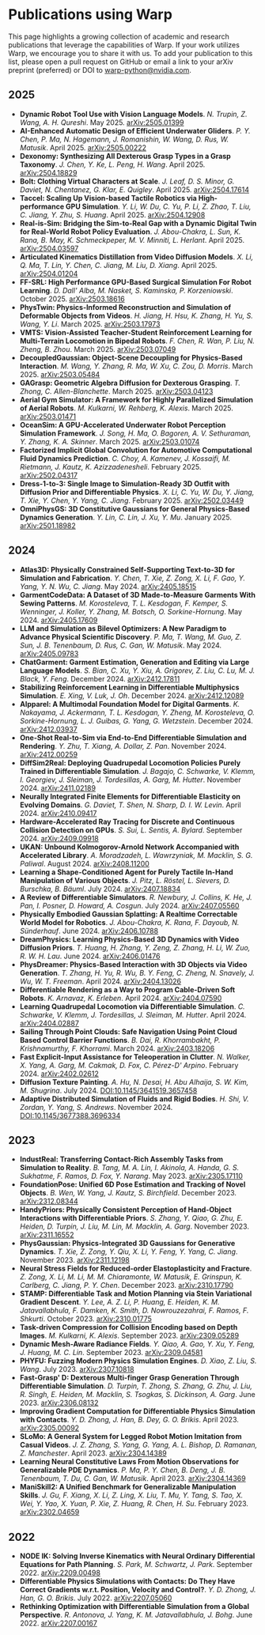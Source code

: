 # Publications using Warp

This page highlights a growing collection of academic and research publications that leverage the capabilities of Warp.
If your work utilizes Warp, we encourage you to share it with us. To add your publication to this list, please open a
pull request on GitHub or email a link to your arXiv preprint (preferred) or DOI to
[warp-python@nvidia.com](mailto:warp-python@nvidia.com).

## 2025

- **Dynamic Robot Tool Use with Vision Language Models**. *N. Trupin, Z. Wang, A. H. Qureshi*. May 2025. [arXiv:2505.01399](https://arxiv.org/abs/2505.01399)
- **AI-Enhanced Automatic Design of Efficient Underwater Gliders**. *P. Y. Chen, P. Ma, N. Hagemann, J. Romanishin, W. Wang, D. Rus, W. Matusik*. April 2025. [arXiv:2505.00222](https://arxiv.org/abs/2505.00222)
- **Dexonomy: Synthesizing All Dexterous Grasp Types in a Grasp Taxonomy**. *J. Chen, Y. Ke, L. Peng, H. Wang*. April 2025. [arXiv:2504.18829](https://arxiv.org/abs/2504.18829)
- **Bolt: Clothing Virtual Characters at Scale**. *J. Leaf, D. S. Minor, G. Daviet, N. Chentanez, G. Klar, E. Quigley*. April 2025. [arXiv:2504.17614](https://arxiv.org/abs/2504.17614)
- **Taccel: Scaling Up Vision-based Tactile Robotics via High-performance GPU Simulation**. *Y. Li, W. Du, C. Yu, P. Li, Z. Zhao, T. Liu, C. Jiang, Y. Zhu, S. Huang*. April 2025. [arXiv:2504.12908](https://arxiv.org/abs/2504.12908)
- **Real-is-Sim: Bridging the Sim-to-Real Gap with a Dynamic Digital Twin for Real-World Robot Policy Evaluation**. *J. Abou-Chakra, L. Sun, K. Rana, B. May, K. Schmeckpeper, M. V. Minniti, L. Herlant*. April 2025. [arXiv:2504.03597](https://arxiv.org/abs/2504.03597)
- **Articulated Kinematics Distillation from Video Diffusion Models**. *X. Li, Q. Ma, T. Lin, Y. Chen, C. Jiang, M. Liu, D. Xiang*. April 2025. [arXiv:2504.01204](https://arxiv.org/abs/2504.01204)
- **FF-SRL: High Performance GPU-Based Surgical Simulation For Robot Learning**. *D. Dall' Alba, M. Nasket, S. Kaminska, P. Korzeniowski*. October 2025. [arXiv:2503.18616](https://arxiv.org/abs/2503.18616)
- **PhysTwin: Physics-Informed Reconstruction and Simulation of Deformable Objects from Videos**. *H. Jiang, H. Hsu, K. Zhang, H. Yu, S. Wang, Y. Li*. March 2025. [arXiv:2503.17973](https://arxiv.org/abs/2503.17973)
- **VMTS: Vision-Assisted Teacher-Student Reinforcement Learning for Multi-Terrain Locomotion in Bipedal Robots**. *F. Chen, R. Wan, P. Liu, N. Zheng, B. Zhou*. March 2025. [arXiv:2503.07049](https://arxiv.org/abs/2503.07049)
- **DecoupledGaussian: Object-Scene Decoupling for Physics-Based Interaction**. *M. Wang, Y. Zhang, R. Ma, W. Xu, C. Zou, D. Morris*. March 2025. [arXiv:2503.05484](https://arxiv.org/abs/2503.05484)
- **GAGrasp: Geometric Algebra Diffusion for Dexterous Grasping**. *T. Zhong, C. Allen-Blanchette*. March 2025. [arXiv:2503.04123](https://arxiv.org/abs/2503.04123)
- **Aerial Gym Simulator: A Framework for Highly Parallelized Simulation of Aerial Robots**. *M. Kulkarni, W. Rehberg, K. Alexis*. March 2025. [arXiv:2503.01471](https://arxiv.org/abs/2503.01471)
- **OceanSim: A GPU-Accelerated Underwater Robot Perception Simulation Framework**. *J. Song, H. Ma, O. Bagoren, A. V. Sethuraman, Y. Zhang, K. A. Skinner*. March 2025. [arXiv:2503.01074](https://arxiv.org/abs/2503.01074)
- **Factorized Implicit Global Convolution for Automotive Computational Fluid Dynamics Prediction**. *C. Choy, A. Kamenev, J. Kossaifi, M. Rietmann, J. Kautz, K. Azizzadenesheli*. February 2025. [arXiv:2502.04317](https://arxiv.org/abs/2502.04317)
- **Dress-1-to-3: Single Image to Simulation-Ready 3D Outfit with Diffusion Prior and Differentiable Physics**. *X. Li, C. Yu, W. Du, Y. Jiang, T. Xie, Y. Chen, Y. Yang, C. Jiang*. February 2025. [arXiv:2502.03449](https://arxiv.org/abs/2502.03449)
- **OmniPhysGS: 3D Constitutive Gaussians for General Physics-Based Dynamics Generation**. *Y. Lin, C. Lin, J. Xu, Y. Mu*. January 2025. [arXiv:2501.18982](https://arxiv.org/abs/2501.18982)

## 2024

- **Atlas3D: Physically Constrained Self-Supporting Text-to-3D for Simulation and Fabrication**. *Y. Chen, T. Xie, Z. Zong, X. Li, F. Gao, Y. Yang, Y. N. Wu, C. Jiang*. May 2024. [arXiv:2405.18515](https://arxiv.org/abs/2405.18515)
- **GarmentCodeData: A Dataset of 3D Made-to-Measure Garments With Sewing Patterns**. *M. Korosteleva, T. L. Kesdogan, F. Kemper, S. Wenninger, J. Koller, Y. Zhang, M. Botsch, O. Sorkine-Hornung*. May 2024. [arXiv:2405.17609](https://arxiv.org/abs/2405.17609)
- **LLM and Simulation as Bilevel Optimizers: A New Paradigm to Advance Physical Scientific Discovery**. *P. Ma, T. Wang, M. Guo, Z. Sun, J. B. Tenenbaum, D. Rus, C. Gan, W. Matusik*. May 2024. [arXiv:2405.09783](https://arxiv.org/abs/2405.09783)
- **ChatGarment: Garment Estimation, Generation and Editing via Large Language Models**. *S. Bian, C. Xu, Y. Xiu, A. Grigorev, Z. Liu, C. Lu, M. J. Black, Y. Feng*. December 2024. [arXiv:2412.17811](https://arxiv.org/abs/2412.17811)
- **Stabilizing Reinforcement Learning in Differentiable Multiphysics Simulation**. *E. Xing, V. Luk, J. Oh*. December 2024. [arXiv:2412.12089](https://arxiv.org/abs/2412.12089)
- **AIpparel: A Multimodal Foundation Model for Digital Garments**. *K. Nakayama, J. Ackermann, T. L. Kesdogan, Y. Zheng, M. Korosteleva, O. Sorkine-Hornung, L. J. Guibas, G. Yang, G. Wetzstein*. December 2024. [arXiv:2412.03937](https://arxiv.org/abs/2412.03937)
- **One-Shot Real-to-Sim via End-to-End Differentiable Simulation and Rendering**. *Y. Zhu, T. Xiang, A. Dollar, Z. Pan*. November 2024. [arXiv:2412.00259](https://arxiv.org/abs/2412.00259)
- **DiffSim2Real: Deploying Quadrupedal Locomotion Policies Purely Trained in Differentiable Simulation**. *J. Bagajo, C. Schwarke, V. Klemm, I. Georgiev, J. Sleiman, J. Tordesillas, A. Garg, M. Hutter*. November 2024. [arXiv:2411.02189](https://arxiv.org/abs/2411.02189)
- **Neurally Integrated Finite Elements for Differentiable Elasticity on Evolving Domains**. *G. Daviet, T. Shen, N. Sharp, D. I. W. Levin*. April 2024. [arXiv:2410.09417](https://arxiv.org/abs/2410.09417)
- **Hardware-Accelerated Ray Tracing for Discrete and Continuous Collision Detection on GPUs**. *S. Sui, L. Sentis, A. Bylard*. September 2024. [arXiv:2409.09918](https://arxiv.org/abs/2409.09918)
- **UKAN: Unbound Kolmogorov-Arnold Network Accompanied with Accelerated Library**. *A. Moradzadeh, L. Wawrzyniak, M. Macklin, S. G. Paliwal*. August 2024. [arXiv:2408.11200](https://arxiv.org/abs/2408.11200)
- **Learning a Shape-Conditioned Agent for Purely Tactile In-Hand Manipulation of Various Objects**. *J. Pitz, L. Röstel, L. Sievers, D. Burschka, B. Bäuml*. July 2024. [arXiv:2407.18834](https://arxiv.org/abs/2407.18834)
- **A Review of Differentiable Simulators**. *R. Newbury, J. Collins, K. He, J. Pan, I. Posner, D. Howard, A. Cosgun*. July 2024. [arXiv:2407.05560](https://arxiv.org/abs/2407.05560)
- **Physically Embodied Gaussian Splatting: A Realtime Correctable World Model for Robotics**. *J. Abou-Chakra, K. Rana, F. Dayoub, N. Sünderhauf*. June 2024. [arXiv:2406.10788](https://arxiv.org/abs/2406.10788)
- **DreamPhysics: Learning Physics-Based 3D Dynamics with Video Diffusion Priors**. *T. Huang, H. Zhang, Y. Zeng, Z. Zhang, H. Li, W. Zuo, R. W. H. Lau*. June 2024. [arXiv:2406.01476](https://arxiv.org/abs/2406.01476)
- **PhysDreamer: Physics-Based Interaction with 3D Objects via Video Generation**. *T. Zhang, H. Yu, R. Wu, B. Y. Feng, C. Zheng, N. Snavely, J. Wu, W. T. Freeman*. April 2024. [arXiv:2404.13026](https://arxiv.org/abs/2404.13026)
- **Differentiable Rendering as a Way to Program Cable-Driven Soft Robots**. *K. Arnavaz, K. Erleben*. April 2024. [arXiv:2404.07590](https://arxiv.org/abs/2404.07590)
- **Learning Quadrupedal Locomotion via Differentiable Simulation**. *C. Schwarke, V. Klemm, J. Tordesillas, J. Sleiman, M. Hutter*. April 2024. [arXiv:2404.02887](https://arxiv.org/abs/2404.02887)
- **Sailing Through Point Clouds: Safe Navigation Using Point Cloud Based Control Barrier Functions**. *B. Dai, R. Khorrambakht, P. Krishnamurthy, F. Khorrami*. March 2024. [arXiv:2403.18206](https://arxiv.org/abs/2403.18206)
- **Fast Explicit-Input Assistance for Teleoperation in Clutter**. *N. Walker, X. Yang, A. Garg, M. Cakmak, D. Fox, C. Pérez-D' Arpino*. February 2024. [arXiv:2402.02612](https://arxiv.org/abs/2402.02612)
- **Diffusion Texture Painting**. *A. Hu, N. Desai, H. Abu Alhaija, S. W. Kim, M. Shugrina*. July 2024. [DOI:10.1145/3641519.3657458](https://doi.org/10.1145/3641519.3657458)
- **Adaptive Distributed Simulation of Fluids and Rigid Bodies**. *H. Shi, V. Zordan, Y. Yang, S. Andrews*. November 2024. [DOI:10.1145/3677388.3696334](https://doi.org/10.1145/3677388.3696334)

## 2023

- **IndustReal: Transferring Contact-Rich Assembly Tasks from Simulation to Reality**. *B. Tang, M. A. Lin, I. Akinola, A. Handa, G. S. Sukhatme, F. Ramos, D. Fox, Y. Narang*. May 2023. [arXiv:2305.17110](https://arxiv.org/abs/2305.17110)
- **FoundationPose: Unified 6D Pose Estimation and Tracking of Novel Objects**. *B. Wen, W. Yang, J. Kautz, S. Birchfield*. December 2023. [arXiv:2312.08344](https://arxiv.org/abs/2312.08344)
- **HandyPriors: Physically Consistent Perception of Hand-Object Interactions with Differentiable Priors**. *S. Zhang, Y. Qiao, G. Zhu, E. Heiden, D. Turpin, J. Liu, M. Lin, M. Macklin, A. Garg*. November 2023. [arXiv:2311.16552](https://arxiv.org/abs/2311.16552)
- **PhysGaussian: Physics-Integrated 3D Gaussians for Generative Dynamics**. *T. Xie, Z. Zong, Y. Qiu, X. Li, Y. Feng, Y. Yang, C. Jiang*. November 2023. [arXiv:2311.12198](https://arxiv.org/abs/2311.12198)
- **Neural Stress Fields for Reduced-order Elastoplasticity and Fracture**. *Z. Zong, X. Li, M. Li, M. M. Chiaramonte, W. Matusik, E. Grinspun, K. Carlberg, C. Jiang, P. Y. Chen*. December 2023. [arXiv:2310.17790](https://arxiv.org/abs/2310.17790)
- **STAMP: Differentiable Task and Motion Planning via Stein Variational Gradient Descent**. *Y. Lee, A. Z. Li, P. Huang, E. Heiden, K. M. Jatavallabhula, F. Damken, K. Smith, D. Nowrouzezahrai, F. Ramos, F. Shkurti*. October 2023. [arXiv:2310.01775](https://arxiv.org/abs/2310.01775)
- **Task-driven Compression for Collision Encoding based on Depth Images**. *M. Kulkarni, K. Alexis*. September 2023. [arXiv:2309.05289](https://arxiv.org/abs/2309.05289)
- **Dynamic Mesh-Aware Radiance Fields**. *Y. Qiao, A. Gao, Y. Xu, Y. Feng, J. Huang, M. C. Lin*. September 2023. [arXiv:2309.04581](https://arxiv.org/abs/2309.04581)
- **PHYFU: Fuzzing Modern Physics Simulation Engines**. *D. Xiao, Z. Liu, S. Wang*. July 2023. [arXiv:2307.10818](https://arxiv.org/abs/2307.10818)
- **Fast-Grasp' D: Dexterous Multi-finger Grasp Generation Through Differentiable Simulation**. *D. Turpin, T. Zhong, S. Zhang, G. Zhu, J. Liu, R. Singh, E. Heiden, M. Macklin, S. Tsogkas, S. Dickinson, A. Garg*. June 2023. [arXiv:2306.08132](https://arxiv.org/abs/2306.08132)
- **Improving Gradient Computation for Differentiable Physics Simulation with Contacts**. *Y. D. Zhong, J. Han, B. Dey, G. O. Brikis*. April 2023. [arXiv:2305.00092](https://arxiv.org/abs/2305.00092)
- **SLoMo: A General System for Legged Robot Motion Imitation from Casual Videos**. *J. Z. Zhang, S. Yang, G. Yang, A. L. Bishop, D. Ramanan, Z. Manchester*. April 2023. [arXiv:2304.14389](https://arxiv.org/abs/2304.14389)
- **Learning Neural Constitutive Laws From Motion Observations for Generalizable PDE Dynamics**. *P. Ma, P. Y. Chen, B. Deng, J. B. Tenenbaum, T. Du, C. Gan, W. Matusik*. April 2023. [arXiv:2304.14369](https://arxiv.org/abs/2304.14369)
- **ManiSkill2: A Unified Benchmark for Generalizable Manipulation Skills**. *J. Gu, F. Xiang, X. Li, Z. Ling, X. Liu, T. Mu, Y. Tang, S. Tao, X. Wei, Y. Yao, X. Yuan, P. Xie, Z. Huang, R. Chen, H. Su*. February 2023. [arXiv:2302.04659](https://arxiv.org/abs/2302.04659)

## 2022

- **NODE IK: Solving Inverse Kinematics with Neural Ordinary Differential Equations for Path Planning**. *S. Park, M. Schwartz, J. Park*. September 2022. [arXiv:2209.00498](https://arxiv.org/abs/2209.00498)
- **Differentiable Physics Simulations with Contacts: Do They Have Correct Gradients w.r.t. Position, Velocity and Control?**. *Y. D. Zhong, J. Han, G. O. Brikis*. July 2022. [arXiv:2207.05060](https://arxiv.org/abs/2207.05060)
- **Rethinking Optimization with Differentiable Simulation from a Global Perspective**. *R. Antonova, J. Yang, K. M. Jatavallabhula, J. Bohg*. June 2022. [arXiv:2207.00167](https://arxiv.org/abs/2207.00167)
